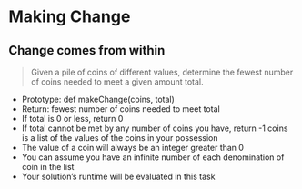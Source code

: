 # Making Change
## Change comes from within
> Given a pile of coins of different values, determine the fewest number of coins needed to meet a given amount total.

 - Prototype: def makeChange(coins, total)
 - Return: fewest number of coins needed to meet total
 - If total is 0 or less, return 0
 - If total cannot be met by any number of coins you have, return -1
coins is a list of the values of the coins in your possession
 - The value of a coin will always be an integer greater than 0
 - You can assume you have an infinite number of each denomination of coin in the list
 - Your solution’s runtime will be evaluated in this task

